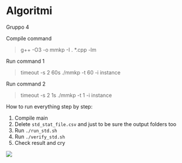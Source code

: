 # Algoritmi
Gruppo 4

Compile command 
> g++ -O3 -o mmkp -I . *.cpp -lm

Run command 1
> timeout -s 2 60s ./mmkp -t 60 -i instance

Run command 2
> timeout -s 2 1s ./mmkp -t 1 -i instance


How to run everything step by step:
1. Compile main
2. Delete `std_stat_file.csv` and just to be sure the output folders too
3. Run `./run_std.sh`
4. Run `./verify_std.sh`
5. Check result and cry

![](https://media.tenor.com/P3RqQUUK9BAAAAAd/rip-juice-cry.gif)
